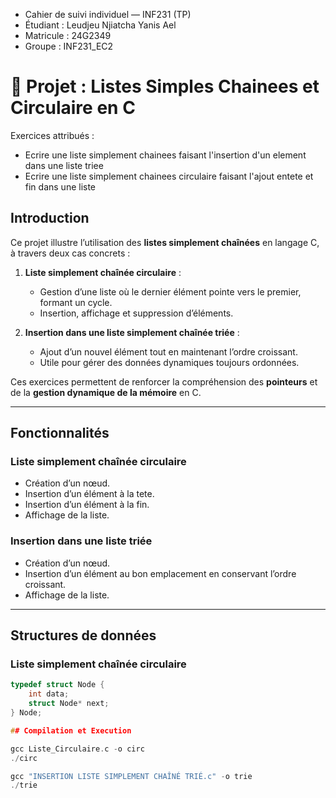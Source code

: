 - Cahier de suivi individuel — INF231 (TP)
- Étudiant : Leudjeu Njiatcha Yanis Ael
- Matricule : 24G2349
- Groupe : INF231_EC2

# 📘 Projet : Listes Simples Chainees et Circulaire en C
Exercices attribués :
- Ecrire une liste simplement chainees faisant l'insertion d'un element dans une liste triee
- Ecrire une liste simplement chainees circulaire faisant l'ajout entete et fin dans une liste
##  Introduction
Ce projet illustre l’utilisation des **listes simplement chaînées** en langage C, à travers deux cas concrets :  

1. **Liste simplement chaînée circulaire** :  
   - Gestion d’une liste où le dernier élément pointe vers le premier, formant un cycle.  
   - Insertion, affichage et suppression d’éléments.  

2. **Insertion dans une liste simplement chaînée triée** :  
   - Ajout d’un nouvel élément tout en maintenant l’ordre croissant.  
   - Utile pour gérer des données dynamiques toujours ordonnées.  

Ces exercices permettent de renforcer la compréhension des **pointeurs** et de la **gestion dynamique de la mémoire** en C.  

---

##  Fonctionnalités

###  Liste simplement chaînée circulaire
- Création d’un nœud.  
- Insertion d’un élément à la tete.
- Insertion d’un élément à la fin.  
- Affichage de la liste.  


###  Insertion dans une liste triée
- Création d’un nœud.  
- Insertion d’un élément au bon emplacement en conservant l’ordre croissant.  
- Affichage de la liste.  

---

##  Structures de données

### Liste simplement chaînée circulaire
```c
typedef struct Node {
    int data;
    struct Node* next;
} Node;

## Compilation et Execution

gcc Liste_Circulaire.c -o circ
./circ

gcc "INSERTION LISTE SIMPLEMENT CHAÎNÉ TRIÉ.c" -o trie
./trie

